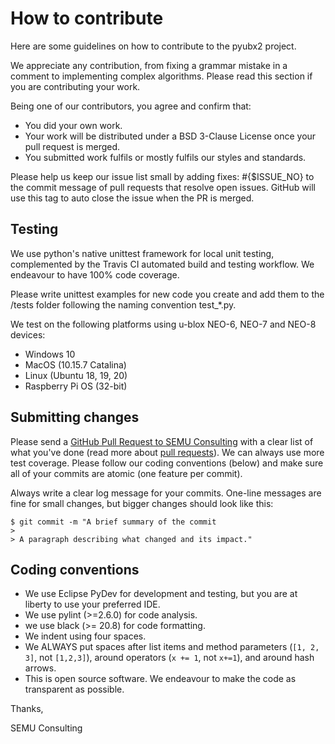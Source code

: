 # How to contribute

Here are some guidelines on how to contribute to the pyubx2 project.

We appreciate any contribution, from fixing a grammar mistake in a comment to implementing complex algorithms. Please read this section if you are contributing your work.

Being one of our contributors, you agree and confirm that:

* You did your own work.
* Your work will be distributed under a BSD 3-Clause License once your pull request is merged.
* You submitted work fulfils or mostly fulfils our styles and standards.

Please help us keep our issue list small by adding fixes: #{$ISSUE_NO} to the commit message of pull requests that resolve open issues. GitHub will use this tag to auto close the issue when the PR is merged.

## Testing

We use python's native unittest framework for local unit testing, complemented by the Travis CI automated build and testing workflow. We endeavour to have 100% code coverage.

Please write unittest examples for new code you create and add them to the /tests folder following the naming convention test_*.py.

We test on the following platforms using u-blox NEO-6, NEO-7 and NEO-8 devices:
* Windows 10
* MacOS (10.15.7 Catalina)
* Linux (Ubuntu 18, 19, 20)
* Raspberry Pi OS (32-bit)

## Submitting changes

Please send a [GitHub Pull Request to SEMU Consulting](https://github.com/semuconsulting/pyubx2/pulls) with a clear list of what you've done (read more about [pull requests](https://docs.github.com/en/free-pro-team@latest/github/collaborating-with-issues-and-pull-requests/about-pull-requests)). We can always use more test coverage. Please follow our coding conventions (below) and make sure all of your commits are atomic (one feature per commit).

Always write a clear log message for your commits. One-line messages are fine for small changes, but bigger changes should look like this:

    $ git commit -m "A brief summary of the commit
    > 
    > A paragraph describing what changed and its impact."

## Coding conventions

  * We use Eclipse PyDev for development and testing, but you are at liberty to use your preferred IDE.
  * We use pylint (>=2.6.0) for code analysis.
  * we use black (>= 20.8) for code formatting.
  * We indent using four spaces.
  * We ALWAYS put spaces after list items and method parameters (`[1, 2, 3]`, not `[1,2,3]`), around operators (`x += 1`, not `x+=1`), and around hash arrows.
  * This is open source software. We endeavour to make the code as transparent as possible.

Thanks,

SEMU Consulting